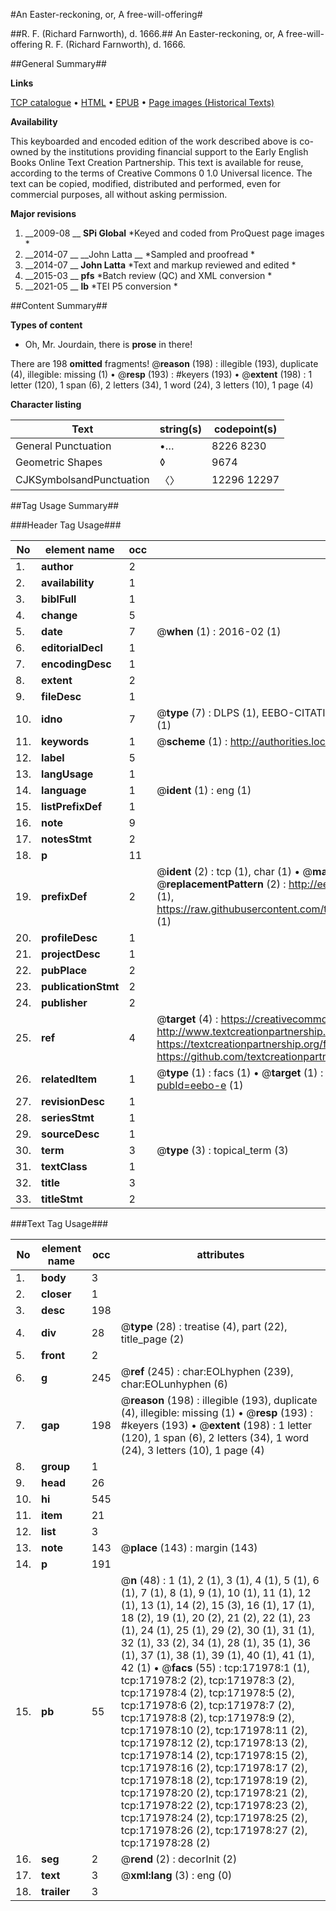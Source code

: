 #An Easter-reckoning, or, A free-will-offering#

##R. F. (Richard Farnworth), d. 1666.##
An Easter-reckoning, or, A free-will-offering
R. F. (Richard Farnworth), d. 1666.

##General Summary##

**Links**

[TCP catalogue](http://www.ota.ox.ac.uk/tcp/)  • 
[HTML](http://tei.it.ox.ac.uk/tcp/Texts-HTML/free/A85/A85138.html)  • 
[EPUB](http://tei.it.ox.ac.uk/tcp/Texts-EPUB/free/A85/A85138.epub) • 
[Page images (Historical Texts)](https://historicaltexts.jisc.ac.uk/eebo-43663232e)

**Availability**

This keyboarded and encoded edition of the work described above is co-owned by the
    institutions providing financial support to the Early English Books Online Text Creation
    Partnership. This text is available for reuse, according to the terms of  Creative Commons 0 1.0 Universal
    licence. The text can be copied, modified, distributed and performed, even for commercial
    purposes, all without asking permission.

**Major revisions**

1. __2009-08 __ __SPi Global__ *Keyed and coded from ProQuest page images *
1. __2014-07 __ __John Latta __ *Sampled and proofread *
1. __2014-07 __ __John Latta__ *Text and markup reviewed and edited *
1. __2015-03 __ __pfs__ *Batch review (QC) and XML conversion *
1. __2021-05 __ __lb__ *TEI P5 conversion *

##Content Summary##

**Types of content**

  * Oh, Mr. Jourdain, there is **prose** in there!

There are 198 **omitted** fragments! 
 @__reason__ (198) : illegible (193), duplicate (4), illegible: missing (1)  •  @__resp__ (193) : #keyers (193)  •  @__extent__ (198) : 1 letter (120), 1 span (6), 2 letters (34), 1 word (24), 3 letters (10), 1 page (4)

**Character listing**


|Text|string(s)|codepoint(s)|
|---|---|---|
|General Punctuation|•…|8226 8230|
|Geometric Shapes|◊|9674|
|CJKSymbolsandPunctuation|〈〉|12296 12297|

##Tag Usage Summary##

###Header Tag Usage###

|No|element name|occ|attributes|
|---|---|---|---|
|1.|__author__|2||
|2.|__availability__|1||
|3.|__biblFull__|1||
|4.|__change__|5||
|5.|__date__|7| @__when__ (1) : 2016-02 (1)|
|6.|__editorialDecl__|1||
|7.|__encodingDesc__|1||
|8.|__extent__|2||
|9.|__fileDesc__|1||
|10.|__idno__|7| @__type__ (7) : DLPS (1), EEBO-CITATION (1), VID (1), EEBO-PROQUEST (1), STC (2), OCLC (1)|
|11.|__keywords__|1| @__scheme__ (1) : http://authorities.loc.gov/ (1)|
|12.|__label__|5||
|13.|__langUsage__|1||
|14.|__language__|1| @__ident__ (1) : eng (1)|
|15.|__listPrefixDef__|1||
|16.|__note__|9||
|17.|__notesStmt__|2||
|18.|__p__|11||
|19.|__prefixDef__|2| @__ident__ (2) : tcp (1), char (1)  •  @__matchPattern__ (2) : ([0-9\-]+):([0-9IVX]+) (1), (.+) (1)  •  @__replacementPattern__ (2) : http://eebo.chadwyck.com/downloadtiff?vid=$1&page=$2 (1), https://raw.githubusercontent.com/textcreationpartnership/Texts/master/tcpchars.xml#$1 (1)|
|20.|__profileDesc__|1||
|21.|__projectDesc__|1||
|22.|__pubPlace__|2||
|23.|__publicationStmt__|2||
|24.|__publisher__|2||
|25.|__ref__|4| @__target__ (4) : https://creativecommons.org/publicdomain/zero/1.0/ (1), http://www.textcreationpartnership.org/docs/. (1), https://textcreationpartnership.org/faq/#faq05 (1), https://github.com/textcreationpartnership (1)|
|26.|__relatedItem__|1| @__type__ (1) : facs (1)  •  @__target__ (1) : https://data.historicaltexts.jisc.ac.uk/view?pubId=eebo-e (1)|
|27.|__revisionDesc__|1||
|28.|__seriesStmt__|1||
|29.|__sourceDesc__|1||
|30.|__term__|3| @__type__ (3) : topical_term (3)|
|31.|__textClass__|1||
|32.|__title__|3||
|33.|__titleStmt__|2||


###Text Tag Usage###

|No|element name|occ|attributes|
|---|---|---|---|
|1.|__body__|3||
|2.|__closer__|1||
|3.|__desc__|198||
|4.|__div__|28| @__type__ (28) : treatise (4), part (22), title_page (2)|
|5.|__front__|2||
|6.|__g__|245| @__ref__ (245) : char:EOLhyphen (239), char:EOLunhyphen (6)|
|7.|__gap__|198| @__reason__ (198) : illegible (193), duplicate (4), illegible: missing (1)  •  @__resp__ (193) : #keyers (193)  •  @__extent__ (198) : 1 letter (120), 1 span (6), 2 letters (34), 1 word (24), 3 letters (10), 1 page (4)|
|8.|__group__|1||
|9.|__head__|26||
|10.|__hi__|545||
|11.|__item__|21||
|12.|__list__|3||
|13.|__note__|143| @__place__ (143) : margin (143)|
|14.|__p__|191||
|15.|__pb__|55| @__n__ (48) : 1 (1), 2 (1), 3 (1), 4 (1), 5 (1), 6 (1), 7 (1), 8 (1), 9 (1), 10 (1), 11 (1), 12 (1), 13 (1), 14 (2), 15 (3), 16 (1), 17 (1), 18 (2), 19 (1), 20 (2), 21 (2), 22 (1), 23 (1), 24 (1), 25 (1), 29 (2), 30 (1), 31 (1), 32 (1), 33 (2), 34 (1), 28 (1), 35 (1), 36 (1), 37 (1), 38 (1), 39 (1), 40 (1), 41 (1), 42 (1)  •  @__facs__ (55) : tcp:171978:1 (1), tcp:171978:2 (2), tcp:171978:3 (2), tcp:171978:4 (2), tcp:171978:5 (2), tcp:171978:6 (2), tcp:171978:7 (2), tcp:171978:8 (2), tcp:171978:9 (2), tcp:171978:10 (2), tcp:171978:11 (2), tcp:171978:12 (2), tcp:171978:13 (2), tcp:171978:14 (2), tcp:171978:15 (2), tcp:171978:16 (2), tcp:171978:17 (2), tcp:171978:18 (2), tcp:171978:19 (2), tcp:171978:20 (2), tcp:171978:21 (2), tcp:171978:22 (2), tcp:171978:23 (2), tcp:171978:24 (2), tcp:171978:25 (2), tcp:171978:26 (2), tcp:171978:27 (2), tcp:171978:28 (2)|
|16.|__seg__|2| @__rend__ (2) : decorInit (2)|
|17.|__text__|3| @__xml:lang__ (3) : eng (0)|
|18.|__trailer__|3||
